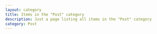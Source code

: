 ```yaml
---
layout: category
title: Items in the "Post" category
description: Just a page listing all items in the "Post" category
category: Post
---
```

